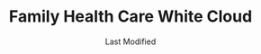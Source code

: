 ---
layout: location-page
date: Last Modified
description: "Local COVID-19 testing is available at Family Health Care White Cloud in White Cloud, Michigan, USA."
permalink: "locations/michigan/white-cloud/family-health-care-white-cloud/"
tags:
  - locations
  - michigan
title: Family Health Care White Cloud
uniqueName: family-health-care-white-cloud
state: Michigan
stateAbbr: MI
hood: "White Cloud"
address: " 1035 E Wilcox Ave"
city: "White Cloud"
zip: "49349"
zipsNearby: "49301 49355 49356 49357 49401 48801 49302 49303 49304 49305 48809 48887 49306 49307 49309 49310 49618 49402 49619 49312 49314 49315 49601 49316 49317 48811 49318 48812 49319 49623 49320 48617 48815 48618 49321 49403 49404 49322 48818 49405 49323 49626 48829 48830 48832 49631 49632 48622 48834 48870 49409 49634 49410 49325 49411 49412 49413 49415 49326 49417 49501 49502 49503 49504 49505 49506 49507 49508 49509 49510 49512 49514 49515 49516 49518 49519 49523 49525 49528 49530 49534 49544 49546 49548 49555 49560 49588 49599 49418 49468 49327 48838 49419 49638 48625 49420 49639 49421 49422 49423 49424 49425 49329 48845 49426 49642 48846 49644 48847 49427 49428 49429 49645 49330 48632 49651 48633 48850 49430 49655 49331 49431 49656 48851 49657 48852 49434 49660 49665 49435 49436 49332 49668 48856 49333 49335 49437 49336 48804 48858 48859 48860 49440 49441 49442 49443 49444 49445 49337 49446 49448 49675 48865 49338 49449 48871 48873 49339 49451 49677 49340 48877 49341 49351 49342 48878 49452 48880 49343 48881 49454 49679 49455 48883 48884 48885 48886 49345 49456 48888 49346 48889 49347 49688 49457 48891 49458 49459 49348 48893 49689 49460 49349 49461 49463 48896 49464 48802 49550" 
mapUrl: "http://maps.apple.com/?q=Family+Health+Care+White+Cloud&address=1035+E+Wilcox+Ave,White+Cloud,Michigan,49349"
locationType: Please contact for drive-thru/walk-in availability.
phone: "231-689-5943"
website: "https://www.familyhealthcare.org/covid19/"
onlineBooking: undefined
closed: undefined
closedUpdate: June 30th, 2020
notes: "By appointment only."
days: Contact for hours of operation.
ctaMessage: Learn more
ctaUrl: "https://www.familyhealthcare.org/covid19/"
---